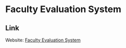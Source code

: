 # Faculty Evaluation System

## Link
Website: [Faculty Evaluation System](http://facultyevaluation.elementfx.com/)
